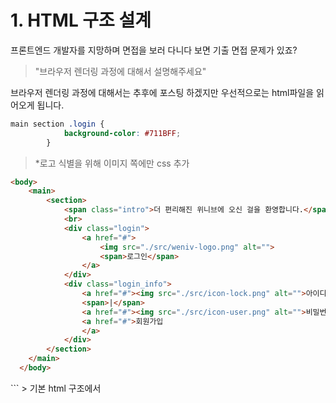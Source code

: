 # 1. HTML 구조 설계

프론트엔드 개발자를 지망하며 면접을 보러 다니다 보면 기출 면접 문제가 있죠?
> "브라우저 렌더링 과정에 대해서 설명해주세요"

브라우저 렌더링 과정에 대해서는 추후에 포스팅 하겠지만 우선적으로는 html파일을 읽어오게 됩니다.
```css
main section .login {
            background-color: #711BFF;
        }
```
> *로고 식별을 위해 이미지 쪽에만 css 추가
```html
<body>
    <main>
        <section>
            <span class="intro">더 편리해진 위니브에 오신 걸을 환영합니다.</span>
            <br>
            <div class="login">
                <a href="#">
                    <img src="./src/weniv-logo.png" alt="">
                    <span>로그인</span>
                </a>
            </div>
            <div class="login_info">
                <a href="#"><img src="./src/icon-lock.png" alt="">아이디</a>
                <span>|</span>
                <a href="#"><img src="./src/icon-user.png" alt="">비밀번호 찾기</a>
                <a href="#">회원가입
                </a>
            </div>
        </section>
    </main>
  </body>
```


  </body>
</html>
```
> 기본 html 구조에서 
